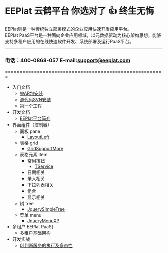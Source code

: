 EEPlat 云鹤平台 你选对了 :+1:  终生无悔
======================================================
EEPlat则是一种传统独立部署模式的企业应用快速开发应用平台。  
EEPlat PaaS平台是一种面向企业应用领域，以元数据驱动为核心架构思想，能够支持多租户应用的在线快速软件开发、系统部署及运行PaaS平台。  
****
###   电话：400-0868-057   E-mail:support@eeplat.com
=======================================================

* 入门文档
    * [WAR包安装](Setup.md)
    * [源代码SVN安装](SvnSetup.md)
    * [第一个工程](FirstProjcet.md)
* 开发文档
    * [EEPlat平台简介](Introduce.md)
* 界面组件（控制器）
    *  面板 pane
        *  [LayoutLeft](pane_LayOutLeft.md)
    * 表格 grid
        *  [GridSupportMore](grid_GridSupportMore.md)
    * 表格元素 item
        *  常用按钮
            *  [TService](form_TService.md)
        *  日期相关
        *  录入相关
        *  下拉列表相关
        *  组合
        *  显示相关
    * 树 tree
        *  [JquerySimpleTree](tree_JquerySimpleTree.md)
    * 菜单 menu
        *  [JqueryMenuXP](menu_JqueryMenuXP.md)
* 多租户 EEPlat PaaS]
    * [多租户基础架构](Multi_MetaDriver.md)
* 开发实战
    * [01判断服务的执行及多态性](FAQ_13050901.md)



